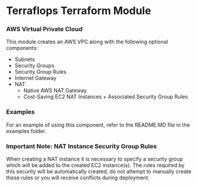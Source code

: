 # Terraflops Terraform Module

### AWS Virtual Private Cloud

This module creates an AWS VPC along with the following optional components:

* Subnets
* Security Groups
* Security Group Rules
* Internet Gateway
* NAT 
    * Native AWS NAT Gateway
    * Cost-Saving EC2 NAT Instances + Associated Security Group Rules

### Examples

For an example of using this component, refer to the README.MD file in the examples folder. 

### Important Note: NAT Instance Security Group Rules

When creating a NAT instance it is necessary to specify a security group which will be added to the created
EC2 instance(s). The rules required by this security will be automatically created, do not attempt to
manually create these rules or you will receive conflicts during deployment. 
